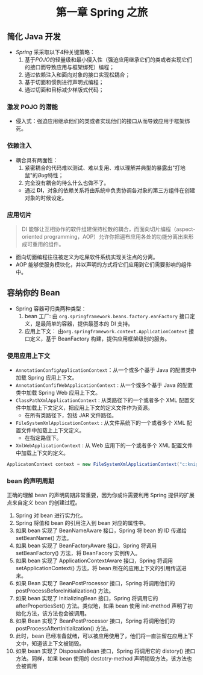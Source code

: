 # <center> 第一章 Spring 之旅 </center> #
## 简化 Java 开发
- *Spring* 采采取以下4种关键策略：
  1. 基于*POJO*的轻量级和最小侵入性（强迫应用继承它们的类或者实现它们的接口而导致应用与框架绑死）编程；
  2. 通过依赖注入和面向对象的接口实现松耦合；
  3. 基于切面和惯例进行声明式编程；
  4. 通过切面和目标减少样版式代码；
  
### 激发 POJO 的潜能
- 侵入式：强迫应用继承他们的类或者实现他们的接口从而导致应用于框架绑死。

### 依赖注入
- 耦合具有两面性：
  1. 紧密耦合的代码难以测试、难以复用、难以理解并典型的暴露出"打地鼠"的*Bug*特性；
  2. 完全没有耦合的待么什么也做不了。
    -  通过 **DI**，对象的依赖关系将由系统中负责协调各对象的第三方组件在创建对象的时候设定。

### 应用切片
> DI 能够让互相协作的软件组建保持松散的耦合，而面向切片编程（aspect-oriented programming，AOP）允许你把遍布应用各处的功能分离出来形成可重用的组件。
- 面向切面编程往往被定义为吃屎软件系统实现关注点的分离。
- AOP 能够使服务模块化，并以声明的方式将它们应用到它们需要影响的组件中。

## 容纳你的 Bean
- Spring 容器可归类两种类型：
  1. bean 工厂: 由 `org.springframework.beans.factory.eanFactory` 接口定义，是最简单的容器，提供最基本的 DI 支持。
  2. 应用上下文： 由`org.springframework.context.ApplicationContext` 接口定义，基于 BeanFactory 构建，提供应用框架级别的服务。

### 使用应用上下文
- `AnnotationConfigApplicationContext`：从一个或多个基于 Java 的配置类中加载 Spring 应用上下文。
- `AnnotationConfifWebApplicationContext` : 从一个或多个基于 Java 的配置类中加载 Spring Web 应用上下文。
- `ClassPathXmlApplicationContext` : 从类路径下的一个或者多个 XML 配置文件中加载上下文定义，把应用上下文的定义文件作为资源。
  - 在所有类路径下，包括 JAR  文件路径。
- `FileSystemXmlApplicationContext` : 从文件系统下的一个或者多个 XML 配置文件中加载上上下文定义。
  - 在指定路径下。
- `XmlWebApplicationContext` : 从 Web 应用下的一个或者多个 XML 配置文件中加载上下文的定义。
```java
ApplicatonContext context = new FileSystemXmlApplicationContext("c:knight.xml");
``` 

### bean 的声明周期
正确的理解 bean 的声明周期非常重要，因为你或许需要利用 Spring 提供的扩展点来自定义 bean 的创建过程。
1. Spring 对 bean 进行实力化。
2. Spring 将值和 bean 的引用注入到 bean 对应的属性中。
3. 如果 bean 实现了 BeanNameAware 接口，Spring 将 bean 的 ID 传递给 setBeanName() 方法。
4. 如果 bean 实现了 BeanFactoryAware 接口，Spring 将调用 setBeanFactory() 方法，将 BeanFacory 实例传入。
5. 如果 bean 实现了 ApplicationContextAware 接口，Spring 将调用 setApplicationContext() 方法，将 bean 所在的应用上下文的引用传送进来。
6. 如果 Bean 实现了 BeanPostProcessor 接口，Spring 将调用他们的 postProcessBeforeInitialization() 方法。
7. 如果 bean 实现了 InitializingBean 接口，Spring 将调用它的 afterPropertiesSet() 方法。类似地，如果 bean 使用 init-method 声明了初始化方法，该方法也会被调用。
8. 如果 Bean 实现了 BeanPostProcessor 接口，Spring 将调用他们的 postProcessAftertInitialization() 方法。
9. 此时，bean 已经准备就绪，可以被应用使用了，他们将一直驻留在应用上下文中，知道该上下文被销毁。
10. 如果 bean 实现了 DisposableBean 接口，Spring 将调用它的 distory() 接口方法。同样，如果 bean 使用的 destotry-method 声明销毁方法，该方法也会被调用
